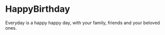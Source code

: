 HappyBirthday
=============

Everyday is a happy happy day, with your family, friends and your beloved ones.
